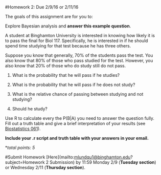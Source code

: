 #Homework 2: Due 2/9/16 or 2/11/16

The goals of this assignment are for you to:

Explore Bayesian analysis and **answer this example question**.

A student at Binghamton University is interested in knowing how likely it is to pass the final for Biol 117. Specifically, he is interested in if he should spend time studying for that test because he has three others.  

Suppose you know that generally, 70% of the students pass the test. You also know that 80% of those who pass studied for the test. However, you also know that 20% of those who do study still do not pass.


1. What is the probability that he will pass if he studies?

2. What is the probability that he will pass if he does not study?

3. What is the relative chance of passing between studying and not studying?

4. Should he study?

Use R to calculate every the P(B|A) you need to answer the question fully. Fill out a truth table and give a brief interpretation of your results (see [Biostatistics 061](http://biotoolbox.binghamton.edu/Biostatistics/2014%20Biostatistics%20Zar/Biostatistics%20Worksheets%20pdf/061-2014%20Biostatistics.pdf)). 

**Include your .r script and truth table with your answers in your email.**

**total points: 5*

#Submit Homework [Here](mailto:mlundqu1@binghamton.edu?subject=Homework 2 Submission) by 11:59 Monday 2/9 (**Tuesday section**) or Wednesday 2/11 (**Thursday section**).
